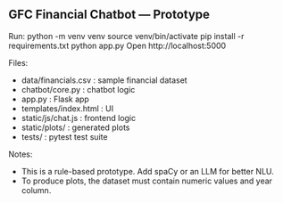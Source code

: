 GFC Financial Chatbot — Prototype
--------------------------------
Run:
  python -m venv venv
  source venv/bin/activate
  pip install -r requirements.txt
  python app.py
  Open http://localhost:5000

Files:
  - data/financials.csv    : sample financial dataset
  - chatbot/core.py        : chatbot logic
  - app.py                 : Flask app
  - templates/index.html   : UI
  - static/js/chat.js      : frontend logic
  - static/plots/          : generated plots
  - tests/                 : pytest test suite

Notes:
  - This is a rule-based prototype. Add spaCy or an LLM for better NLU.
  - To produce plots, the dataset must contain numeric values and year column.
